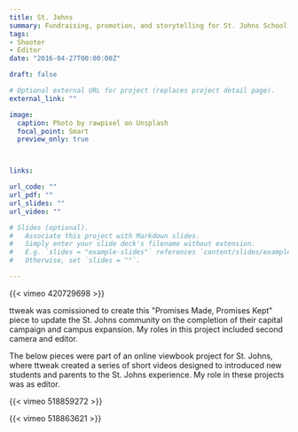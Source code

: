 ```yaml
---
title: St. Johns
summary: Fundraising, promotion, and storytelling for St. Johns School.
tags:
- Shooter
- Editor
date: "2016-04-27T00:00:00Z"

draft: false

# Optional external URL for project (replaces project detail page).
external_link: ""

image:
  caption: Photo by rawpixel on Unsplash
  focal_point: Smart
  preview_only: true



links:

url_code: ""
url_pdf: ""
url_slides: ""
url_video: ""

# Slides (optional).
#   Associate this project with Markdown slides.
#   Simply enter your slide deck's filename without extension.
#   E.g. `slides = "example-slides"` references `content/slides/example-slides.md`.
#   Otherwise, set `slides = ""`.

---
```


{{< vimeo 420729698 >}}

ttweak was comissioned to create this "Promises Made, Promises Kept" piece to update the St. Johns community on the completion of their capital campaign and campus expansion. My roles in this project included second camera and editor.

The below pieces were part of an online viewbook project for St. Johns, where ttweak created a series of short videos designed to introduced new students and parents to the St. Johns experience. My role in these projects was as editor.

{{< vimeo 518859272 >}}

{{< vimeo 518863621 >}}
